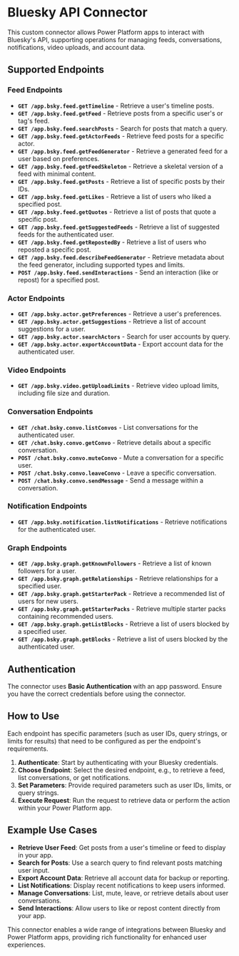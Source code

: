 # Bluesky API Connector

This custom connector allows Power Platform apps to interact with Bluesky's API, supporting operations for managing feeds, conversations, notifications, video uploads, and account data.

## Supported Endpoints

### Feed Endpoints

- **`GET /app.bsky.feed.getTimeline`** - Retrieve a user's timeline posts.
- **`GET /app.bsky.feed.getFeed`** - Retrieve posts from a specific user's or tag's feed.
- **`GET /app.bsky.feed.searchPosts`** - Search for posts that match a query.
- **`GET /app.bsky.feed.getActorFeeds`** - Retrieve feed posts for a specific actor.
- **`GET /app.bsky.feed.getFeedGenerator`** - Retrieve a generated feed for a user based on preferences.
- **`GET /app.bsky.feed.getFeedSkeleton`** - Retrieve a skeletal version of a feed with minimal content.
- **`GET /app.bsky.feed.getPosts`** - Retrieve a list of specific posts by their IDs.
- **`GET /app.bsky.feed.getLikes`** - Retrieve a list of users who liked a specified post.
- **`GET /app.bsky.feed.getQuotes`** - Retrieve a list of posts that quote a specific post.
- **`GET /app.bsky.feed.getSuggestedFeeds`** - Retrieve a list of suggested feeds for the authenticated user.
- **`GET /app.bsky.feed.getRepostedBy`** - Retrieve a list of users who reposted a specific post.
- **`GET /app.bsky.feed.describeFeedGenerator`** - Retrieve metadata about the feed generator, including supported types and limits.
- **`POST /app.bsky.feed.sendInteractions`** - Send an interaction (like or repost) for a specified post.

### Actor Endpoints

- **`GET /app.bsky.actor.getPreferences`** - Retrieve a user's preferences.
- **`GET /app.bsky.actor.getSuggestions`** - Retrieve a list of account suggestions for a user.
- **`GET /app.bsky.actor.searchActors`** - Search for user accounts by query.
- **`GET /app.bsky.actor.exportAccountData`** - Export account data for the authenticated user.

### Video Endpoints

- **`GET /app.bsky.video.getUploadLimits`** - Retrieve video upload limits, including file size and duration.

### Conversation Endpoints

- **`GET /chat.bsky.convo.listConvos`** - List conversations for the authenticated user.
- **`GET /chat.bsky.convo.getConvo`** - Retrieve details about a specific conversation.
- **`POST /chat.bsky.convo.muteConvo`** - Mute a conversation for a specific user.
- **`POST /chat.bsky.convo.leaveConvo`** - Leave a specific conversation.
- **`POST /chat.bsky.convo.sendMessage`** - Send a message within a conversation.

### Notification Endpoints

- **`GET /app.bsky.notification.listNotifications`** - Retrieve notifications for the authenticated user.

### Graph Endpoints

- **`GET /app.bsky.graph.getKnownFollowers`** - Retrieve a list of known followers for a user.
- **`GET /app.bsky.graph.getRelationships`** - Retrieve relationships for a specified user.
- **`GET /app.bsky.graph.getStarterPack`** - Retrieve a recommended list of users for new users.
- **`GET /app.bsky.graph.getStarterPacks`** - Retrieve multiple starter packs containing recommended users.
- **`GET /app.bsky.graph.getListBlocks`** - Retrieve a list of users blocked by a specified user.
- **`GET /app.bsky.graph.getBlocks`** - Retrieve a list of users blocked by the authenticated user.

## Authentication

The connector uses **Basic Authentication** with an app password. Ensure you have the correct credentials before using the connector.

## How to Use

Each endpoint has specific parameters (such as user IDs, query strings, or limits for results) that need to be configured as per the endpoint's requirements.

1. **Authenticate**: Start by authenticating with your Bluesky credentials.
2. **Choose Endpoint**: Select the desired endpoint, e.g., to retrieve a feed, list conversations, or get notifications.
3. **Set Parameters**: Provide required parameters such as user IDs, limits, or query strings.
4. **Execute Request**: Run the request to retrieve data or perform the action within your Power Platform app.

## Example Use Cases

- **Retrieve User Feed**: Get posts from a user's timeline or feed to display in your app.
- **Search for Posts**: Use a search query to find relevant posts matching user input.
- **Export Account Data**: Retrieve all account data for backup or reporting.
- **List Notifications**: Display recent notifications to keep users informed.
- **Manage Conversations**: List, mute, leave, or retrieve details about user conversations.
- **Send Interactions**: Allow users to like or repost content directly from your app.

This connector enables a wide range of integrations between Bluesky and Power Platform apps, providing rich functionality for enhanced user experiences.
